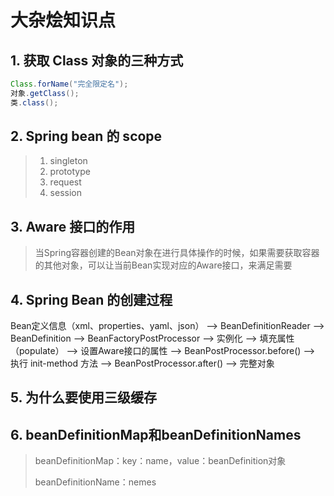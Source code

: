 # 大杂烩知识点

## 1. 获取 Class 对象的三种方式

```java
Class.forName("完全限定名");
对象.getClass();
类.class();
```



## 2. Spring bean 的 scope

> 1. singleton
> 2. prototype
> 3. request
> 4. session



## 3. Aware 接口的作用

> 当Spring容器创建的Bean对象在进行具体操作的时候，如果需要获取容器的其他对象，可以让当前Bean实现对应的Aware接口，来满足需要



## 4. Spring Bean 的创建过程

Bean定义信息（xml、properties、yaml、json） --> BeanDefinitionReader --> BeanDefinition --> BeanFactoryPostProcessor --> 实例化 --> 填充属性（populate） --> 设置Aware接口的属性 --> BeanPostProcessor.before() --> 执行 init-method 方法 --> BeanPostProcessor.after() --> 完整对象



## 5. 为什么要使用三级缓存



## 6. beanDefinitionMap和beanDefinitionNames

> beanDefinitionMap：key：name，value：beanDefinition对象
>
> beanDefinitionName：nemes